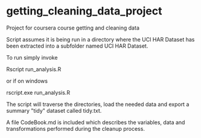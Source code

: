getting_cleaning_data_project
=============================

Project for coursera course getting and cleaning data

Script assumes it is being run in a directory where the 
UCI HAR Dataset has been extracted into a subfolder named 
UCI HAR Dataset.

To run simply invoke

Rscript run_analysis.R

or if on windows

rscript.exe run_analysis.R

The script will traverse the directories, load the needed
data and export a summary "tidy" dataset called tidy.txt.

A file CodeBook.md is included which describes
the variables, data and transformations performed
during the cleanup process.
